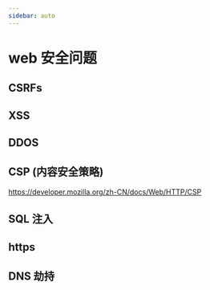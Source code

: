 ```yaml
---
sidebar: auto
---
```


# web 安全问题

## CSRFs

## XSS

## DDOS

## CSP (内容安全策略)

<https://developer.mozilla.org/zh-CN/docs/Web/HTTP/CSP>

## SQL 注入

## https

## DNS 劫持
